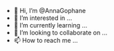 - 👋 Hi, I’m @AnnaGophane
- 👀 I’m interested in ...
- 🌱 I’m currently learning ...
- 💞️ I’m looking to collaborate on ...
- 📫 How to reach me ...

<!---
AnnaGophane/AnnaGophane is a ✨ special ✨ repository because its `README.md` (this file) appears on your GitHub profile.
You can click the Preview link to take a look at your changes.
--->

